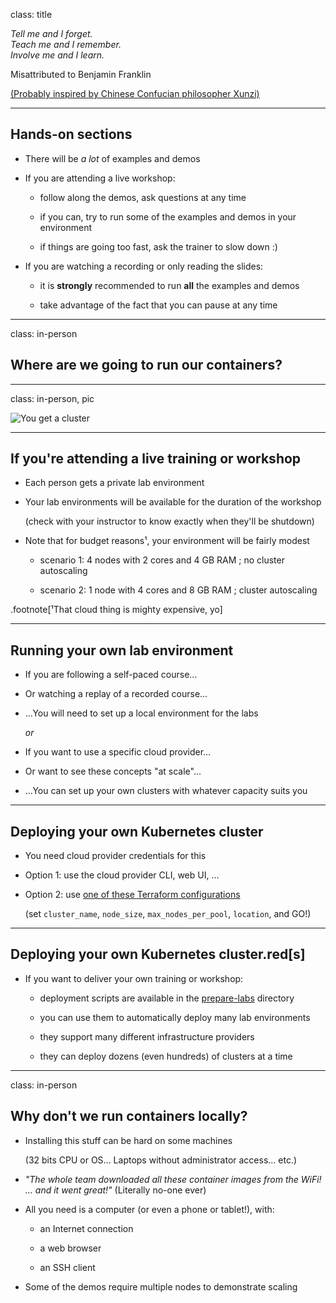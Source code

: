 class: title

*Tell me and I forget.*
<br/>
*Teach me and I remember.*
<br/>
*Involve me and I learn.*

Misattributed to Benjamin Franklin

[(Probably inspired by Chinese Confucian philosopher Xunzi)](https://www.barrypopik.com/index.php/new_york_city/entry/tell_me_and_i_forget_teach_me_and_i_may_remember_involve_me_and_i_will_lear/)

---

## Hands-on sections

- There will be *a lot* of examples and demos

- If you are attending a live workshop:

  - follow along the demos, ask questions at any time

  - if you can, try to run some of the examples and demos in your environment

  - if things are going too fast, ask the trainer to slow down :)

- If you are watching a recording or only reading the slides:

  - it is **strongly** recommended to run **all** the examples and demos

  - take advantage of the fact that you can pause at any time

---

class: in-person

## Where are we going to run our containers?

---

class: in-person, pic

![You get a cluster](images/you-get-a-cluster.jpg)

---

## If you're attending a live training or workshop

- Each person gets a private lab environment

- Your lab environments will be available for the duration of the workshop

  (check with your instructor to know exactly when they'll be shutdown)

- Note that for budget reasons¹, your environment will be fairly modest

  - scenario 1: 4 nodes with 2 cores and 4 GB RAM ; no cluster autoscaling

  - scenario 2: 1 node with 4 cores and 8 GB RAM ; cluster autoscaling

.footnote[¹That cloud thing is mighty expensive, yo]

---

## Running your own lab environment

- If you are following a self-paced course...

- Or watching a replay of a recorded course...

- ...You will need to set up a local environment for the labs

  *or*

- If you want to use a specific cloud provider...

- Or want to see these concepts "at scale"...

- ...You can set up your own clusters with whatever capacity suits you

---

## Deploying your own Kubernetes cluster

- You need cloud provider credentials for this

- Option 1: use the cloud provider CLI, web UI, ...

- Option 2: use [one of these Terraform configurations][one-kubernetes]

  (set `cluster_name`, `node_size`, `max_nodes_per_pool`, `location`, and GO!)

[one-kubernetes]: https://github.com/jpetazzo/container.training/tree/main/prepare-labs/terraform/one-kubernetes

---

## Deploying your own Kubernetes cluster.red[**s**]

- If you want to deliver your own training or workshop:

  - deployment scripts are available in the [prepare-labs] directory

  - you can use them to automatically deploy many lab environments

  - they support many different infrastructure providers

  - they can deploy dozens (even hundreds) of clusters at a time

[prepare-labs]: https://github.com/jpetazzo/container.training/tree/main/prepare-labs

---

class: in-person

## Why don't we run containers locally?

- Installing this stuff can be hard on some machines

  (32 bits CPU or OS... Laptops without administrator access... etc.)

- *"The whole team downloaded all these container images from the WiFi!
  <br/>... and it went great!"* (Literally no-one ever)

- All you need is a computer (or even a phone or tablet!), with:

  - an Internet connection

  - a web browser

  - an SSH client

- Some of the demos require multiple nodes to demonstrate scaling
